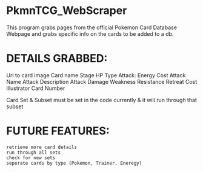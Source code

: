 # PkmnTCG_WebScraper
 This program grabs pages from the official Pokemon Card Database Webpage and grabs specific info on the cards to be added
 to a db.

# DETAILS GRABBED:
   Url to card image
   Card name
   Stage
   HP
   Type
   Attack:
     Energy Cost
     Attack Name
     Attack Description
     Attack Damage
   Weakness
   Resistance
   Retreat Cost
   Illustrator
   Card Number

 Card Set & Subset must be set in the code currently & it will run through that subset

# FUTURE FEATURES:
    retrieve more card details
    run through all sets
    check for new sets
    seperate cards by type (Pokemon, Trainer, Eneregy)
